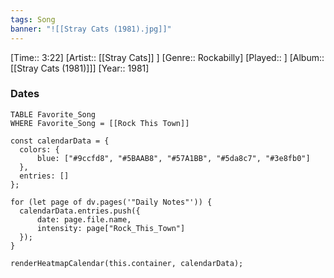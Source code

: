 ```yaml
---
tags: Song  
banner: "![[Stray Cats (1981).jpg]]"
---
```

[Time:: 3:22]
[Artist:: [[Stray Cats]] ]
[Genre:: Rockabilly]
[Played:: ]
[Album:: [[Stray Cats (1981)]]]
[Year:: 1981]
### Dates
````dataview
TABLE Favorite_Song
WHERE Favorite_Song = [[Rock This Town]]
````
  ```dataviewjs
const calendarData = { 
	colors: { 
		blue: ["#9ccfd8", "#5BAAB8", "#57A1BB", "#5da8c7", "#3e8fb0"] 
	}, 
	entries: [] 
}; 

for (let page of dv.pages('"Daily Notes"')) { 
	calendarData.entries.push({ 
		date: page.file.name, 
		intensity: page["Rock_This_Town"]
	}); 
} 

renderHeatmapCalendar(this.container, calendarData);
```
